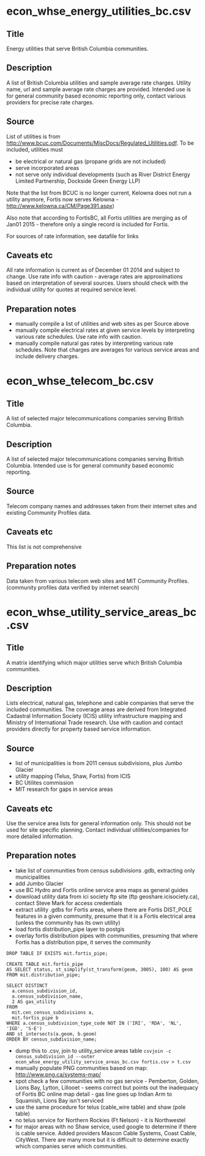 # econ_whse_energy_utilities_bc.csv

## Title
Energy utilities that serve British Columbia communities.


## Description
A list of British Columbia utilities and sample average rate charges.
Utility name, url and sample average rate charges are provided. Intended use is for general community based economic reporting only, contact various providers for precise rate charges.

## Source
List of utilities is from http://www.bcuc.com/Documents/MiscDocs/Regulated_Utilities.pdf. 
To be included, utilities must
- be electrical or natural gas (propane grids are not included)
- serve incorporated areas
- not serve only individual developments (such as River District Energy Limited Partnership, Dockside Green Energy LLP)

Note that the list from BCUC is no longer current, Kelowna does not run a utility anymore, Fortis now serves Kelowna - http://www.kelowna.ca/CM/Page391.aspx)

Also note that according to FortisBC, all Fortis utilities are merging as of Jan01 2015 - therefore only a single record is included for Fortis.

For sources of rate information, see datafile for links

## Caveats etc
All rate information is current as of December 01 2014 and subject to change.
Use rate info with caution - average rates are approximations based on interpretation of several sources. Users should check with the individual utility for quotes at required service level.

## Preparation notes
- manually compile a list of utilities and web sites as per Source above
- manually compile electrical rates at given service levels by interpreting various rate schedules. Use rate info with caution.
- manually compile natural gas rates by interpreting various rate schedules. Note that charges are averages for various service areas and include delivery charges.


# econ_whse_telecom_bc.csv

## Title
A list of selected major telecommunications companies serving British Columbia.

## Description
A list of selected major telecommunications companies serving British Columbia. Intended use is for general community based economic reporting.

## Source
Telecom company names and addresses taken from their internet sites and existing Community Profiles data.

## Caveats etc
This list is not comprehensive

## Preparation notes
Data taken from various telecom web sites and MIT Community Profiles. (community profiles data verified by internet search)


# econ_whse_utility_service_areas_bc.csv

## Title
A matrix identifying which major utilities serve which British Columbia communities.

## Description
Lists electrical, natural gas, telephone and cable companies that serve the included communities. The coverage areas are derived from Integrated Cadastral Information Society (ICIS) utility infrastructure mapping and Ministry of International Trade research. Use with caution and contact providers directly for property based service information.

## Source
- list of municipalities is from 2011 census subdivisions, plus Jumbo Glacier 
- utility mapping (Telus, Shaw, Fortis) from ICIS
- BC Utilites commission
- MIT research for gaps in service areas

## Caveats etc
Use the service area lists for general information only. This should not be used for site specific planning. Contact individual utilities/companies for more detailed information.

## Preparation notes
- take list of communities from census subdivisions .gdb, extracting only municipalities
- add Jumbo Glacier
- use BC Hydro and Fortis online service area maps as general guides
- download utility data from ici society ftp site (ftp geoshare.icisociety.ca), contact Steve Mark for access credentials
- extract utility .gdbs for Fortis areas, where there are Fortis DIST_POLE features in a given community, presume that it is a Fortis electrical area (unless the community has its own utility)
- load fortis distribution_pipe layer to postgis
- overlay fortis distribution pipes with communities, presuming that where Fortis has a distribution pipe, it serves the community
```
DROP TABLE IF EXISTS mit.fortis_pipe;

CREATE TABLE mit.fortis_pipe
AS SELECT status, st_simplify(st_transform(geom, 3005), 100) AS geom
FROM mit.distribution_pipe;

SELECT DISTINCT 
  a.census_subdivision_id, 
  a.census_subdivision_name, 
  2 AS gas_utility
FROM 
  mit.cen_census_subdivisions a, 
  mit.fortis_pipe b
WHERE a.census_subdivision_type_code NOT IN ('IRI', 'RDA', 'NL', 'IGD', 'S-E')
AND st_intersects(a.geom, b.geom)
ORDER BY census_subdivision_name;
```
- dump this to .csv, join to utility_service areas table
`csvjoin -c census_subdivision_id --outer econ_whse_energy_utility_service_areas_bc.csv fortis.csv > t.csv`
- manually populate PNG communities based on map: http://www.png.ca/systems-map/
- spot check a few communities with no gas service - Pemberton, Golden, Lions Bay, Lytton, Lillooet - seems correct but points out the inadequacy of Fortis BC online map detail - gas line goes up Indian Arm to Squamish, Lions Bay isn't serviced
- use the same procedure for telus (cable_wire table) and shaw (pole table)
- no telus service for Northern Rockies (Ft Nelson) - it is Northwestel
- for major areas with no Shaw service, used google to determine if there is cable service. Added providers Mascon Cable Systems, Coast Cable, CityWest. There are many more but it is difficult to determine exactly which companies serve which communities. 


